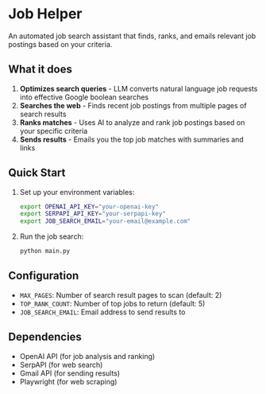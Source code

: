 # Job Helper

An automated job search assistant that finds, ranks, and emails relevant job postings based on your criteria.

## What it does

1. **Optimizes search queries** - LLM converts natural language job requests into effective Google boolean searches
2. **Searches the web** - Finds recent job postings from multiple pages of search results
3. **Ranks matches** - Uses AI to analyze and rank job postings based on your specific criteria
4. **Sends results** - Emails you the top job matches with summaries and links

## Quick Start

1. Set up your environment variables:
   ```bash
   export OPENAI_API_KEY="your-openai-key"
   export SERPAPI_API_KEY="your-serpapi-key"
   export JOB_SEARCH_EMAIL="your-email@example.com"
   ```

2. Run the job search:
   ```bash
   python main.py
   ```

## Configuration

- `MAX_PAGES`: Number of search result pages to scan (default: 2)
- `TOP_RANK_COUNT`: Number of top jobs to return (default: 5)
- `JOB_SEARCH_EMAIL`: Email address to send results to

## Dependencies

- OpenAI API (for job analysis and ranking)
- SerpAPI (for web search)
- Gmail API (for sending results)
- Playwright (for web scraping)
